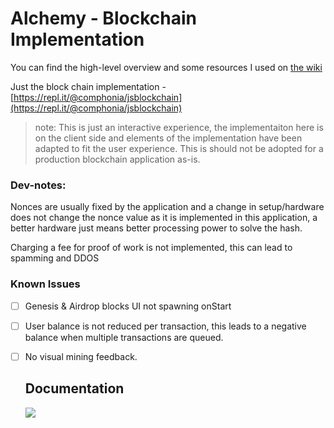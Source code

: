 # Alchemy - Blockchain Implementation

You can find the high-level overview and some resources I used on [the wiki](https://github.com/comphonia/interactive-blockchainJS/wiki/Notes)

Just the block chain implementation - [https://repl.it/@comphonia/jsblockchain](https://repl.it/@comphonia/jsblockchain)

> note: This is just an interactive experience, the implementaiton here is on the client side and elements of the implementation have been adapted to fit the user experience. This is should not be adopted for a production blockchain application as-is.

 ### Dev-notes:
Nonces are usually fixed by the application and a change in setup/hardware does not change the nonce value as it is implemented in this application, a better hardware just means better processing power to solve the hash.
   
Charging a fee for proof of work is not implemented, this can lead to spamming and DDOS

### Known Issues
- [ ] Genesis & Airdrop blocks UI not spawning onStart
- [ ] User balance is not reduced per transaction, this leads to a negative balance when multiple transactions are queued.
- [ ] No visual mining feedback.
  
  ## Documentation
  ![](https://memegenerator.net/img/instances/63344723.jpg)
